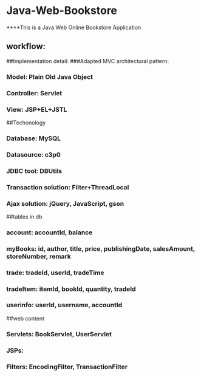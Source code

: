 # Java-Web-Bookstore

****This is a Java Web Online Bookstore Application

## workflow:


##Implementation detail:
###Adapted MVC architectural pattern:
###  Model: Plain Old Java Object
###  Controller: Servlet
###    View: JSP+EL+JSTL

##Techonology  
###    Database: MySQL
###    Datasource: c3p0
###    JDBC tool: DBUtils
###    Transaction solution: Filter+ThreadLocal
###    Ajax solution: jQuery, JavaScript, gson
  
##tables in db

###  account: accountId, balance
###  myBooks: id, author, title, price, publishingDate, salesAmount, storeNumber, remark
###  trade: tradeId, userId, tradeTime
###  tradeItem: itemId, bookId, quantity, tradeId
###  userinfo: userId, username, accountId

##web content
###  Servlets: BookServlet, UserServlet
###  JSPs: 
###  Filters: EncodingFilter, TransactionFilter
